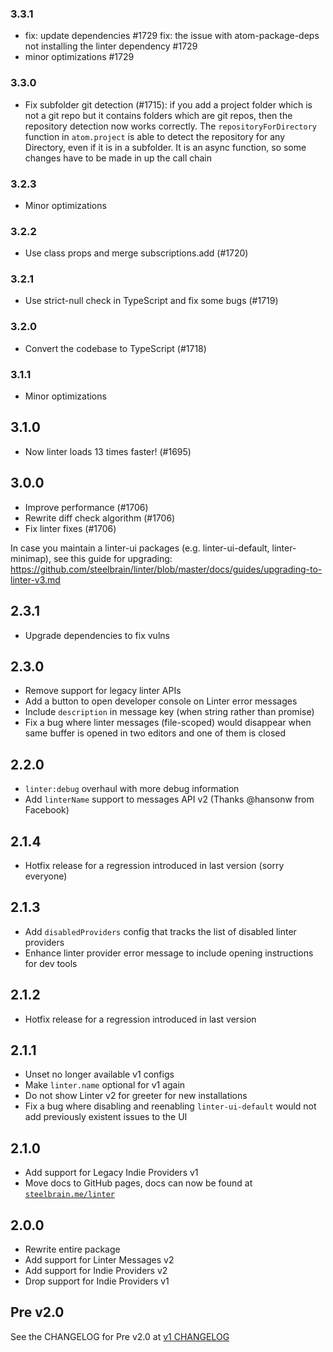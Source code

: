 ### 3.3.1
- fix: update dependencies #1729
  fix: the issue with atom-package-deps not installing the linter dependency #1729
- minor optimizations #1729

### 3.3.0
- Fix subfolder git detection (#1715):
  if you add a project folder which is not a git repo but it contains folders which are git repos, then the repository detection now works correctly. The `repositoryForDirectory` function in `atom.project` is able to detect the repository for any Directory, even if it is in a subfolder.
It is an async function, so some changes have to be made in up the call chain

### 3.2.3
- Minor optimizations

### 3.2.2
- Use class props and merge subscriptions.add (#1720)

### 3.2.1
- Use strict-null check in TypeScript and fix some bugs (#1719)

### 3.2.0
- Convert the codebase to TypeScript (#1718)

### 3.1.1
- Minor optimizations

## 3.1.0
- Now linter loads 13 times faster! (#1695)


## 3.0.0
- Improve performance (#1706)
- Rewrite diff check algorithm (#1706)
- Fix linter fixes (#1706)

In case you maintain a linter-ui packages (e.g. linter-ui-default, linter-minimap), see this guide for upgrading: https://github.com/steelbrain/linter/blob/master/docs/guides/upgrading-to-linter-v3.md

## 2.3.1

- Upgrade dependencies to fix vulns

## 2.3.0

- Remove support for legacy linter APIs
- Add a button to open developer console on Linter error messages
- Include `description` in message key (when string rather than promise)
- Fix a bug where linter messages (file-scoped) would disappear when same buffer is opened in two editors and one of them is closed

## 2.2.0

- `linter:debug` overhaul with more debug information
- Add `linterName` support to messages API v2 (Thanks @hansonw from Facebook)

## 2.1.4

- Hotfix release for a regression introduced in last version (sorry everyone)

## 2.1.3

- Add `disabledProviders` config that tracks the list of disabled linter providers
- Enhance linter provider error message to include opening instructions for dev tools

## 2.1.2

- Hotfix release for a regression introduced in last version

## 2.1.1

- Unset no longer available v1 configs
- Make `linter.name` optional for v1 again
- Do not show Linter v2 for greeter for new installations
- Fix a bug where disabling and reenabling `linter-ui-default` would not add previously existent issues to the UI

## 2.1.0

- Add support for Legacy Indie Providers v1
- Move docs to GitHub pages, docs can now be found at [`steelbrain.me/linter`](http://steelbrain.me/linter)

## 2.0.0

- Rewrite entire package
- Add support for Linter Messages v2
- Add support for Indie Providers v2
- Drop support for Indie Providers v1

## Pre v2.0

See the CHANGELOG for Pre v2.0 at [v1 CHANGELOG](https://github.com/steelbrain/linter/blob/v1/CHANGELOG.md)
